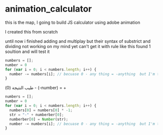 # animation_calculator
this is the map, I going to build JS calculator using adobe animation

I created this from scratch 

until now i finished adding and multiplay but their syntax of substrict and dividing not working on my mind yet
can't get it with rule like this
found 1 soultion and will test it

``` javascript
numbers = [];
number = 0
for (var i = 0; i < numbers.length; i++) {  
  number -= numbers[i]; // becuase 0 - any thing = -anything  but I'm thinking
}
```
طيب النتيجة 
(0) - (-number) = + 

``` javascript
numbers = [];
number = 0
for (var i = 0; i < numbers.length; i++) {  
  numbers[0] = numbers[0] * -1;
  str = "-" + numberber[0];
  numberber[0] = Number(str);
  number -= numbers[i]; // becuase 0 - any thing = -anything  but I'm thinking
}
```
